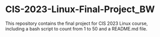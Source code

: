# CIS-2023-Linux-Final-Project_BW
This repository contains the final project for CIS 2023 Linux course, including a bash script to count from 1 to 50 and a README.md file.
